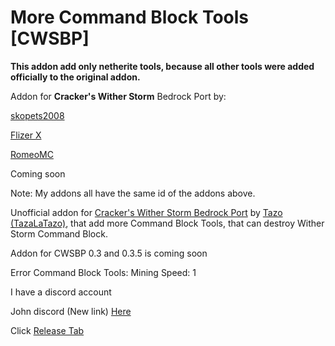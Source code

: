 # More Command Block Tools [CWSBP]
**This addon add only netherite tools, because all other tools were added officially to the original addon.**

Addon for **Cracker's Wither Storm** Bedrock Port by:

[skopets2008](https://m.youtube.com/@skopets-yc2pv/videos)

[Flizer X](https://m.youtube.com/@flizerx)

[RomeoMC](https://m.youtube.com/@RomeoGarboMC)

Coming soon

Note: My addons all have the same id of the addons above.

Unofficial addon for [Cracker's Wither Storm Bedrock Port](https://decayed-team.mystrikingly.com/) by [Tazo (TazaLaTazo)](https://www.youtube.com/@TazoLaTaza), that add more Command Block Tools, that can destroy Wither Storm Command Block.

Addon for CWSBP 0.3 and 0.3.5 is coming soon

Error Command Block Tools: Mining Speed: 1

I have a discord account

John discord (New link) [Here](https://discord.gg/BCY3j38d)

Click [Release Tab](https://github.com/SuperHero2010/More-Command-Block-Tools-CWSBP-/releases/tag/1.0.0)
